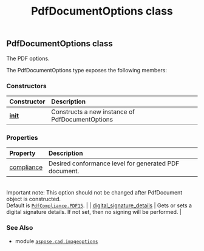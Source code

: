 ﻿---
title: PdfDocumentOptions class
second_title: Aspose.CAD for Python via .NET API References
description: 
type: docs
weight: 270
url: /python-net/aspose.cad.imageoptions/pdfdocumentoptions/
is_root: false
---

## PdfDocumentOptions class

The PDF options.



The PdfDocumentOptions type exposes the following members:

### Constructors
| Constructor | Description |
| :- | :- |
| [__init__](/cad/python-net/aspose.cad.imageoptions/pdfdocumentoptions/__init__/#) | Constructs a new instance of PdfDocumentOptions |


### Properties
| Property | Description |
| :- | :- |
| [compliance](/cad/python-net/aspose.cad.imageoptions/pdfdocumentoptions/compliance) | Desired conformance level for generated PDF document.<br/>Important note: This option should not be changed after PdfDocument object is constructed.<br/>Default is [`PdfCompliance.PDF15`](/cad/python-net/aspose.cad.imageoptions/pdfcompliance#PDF15). |
| [digital_signature_details](/cad/python-net/aspose.cad.imageoptions/pdfdocumentoptions/digital_signature_details) | Gets or sets a digital signature details. If not set, then no signing will be performed. |



### See Also
* module [`aspose.cad.imageoptions`](..)
